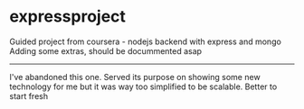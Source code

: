 # expressproject
Guided project from coursera - nodejs backend with express and mongo
Adding some extras, should be docummented asap

-----

I've abandoned this one. Served its purpose on showing some new technology for me but it was way too simplified to be scalable. Better to start fresh
